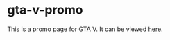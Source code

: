 # gta-v-promo
This is a promo page for GTA V. It can be viewed [here](https://github.com/thatdudemitch/gta-v-promo).
